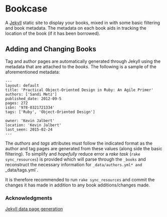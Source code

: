 # Bookcase
A [Jekyll](http://jekyllrb.com/) static site to display your books, mixed in with some basic filtering and book metadata. The metadata on each book aids in tracking the location of the book (if it has been borrowed).


## Adding and Changing Books
Tag and author pages are automatically generated through Jekyll using the metadata that are attached to the *books*. The following is a sample of the aforementioned metadata:

```
---
layout: default
title: 'Practical Object-Oriented Design in Ruby: An Agile Primer'
authors: ['Sandi Metz']
published_date: 2012-09-5
pages: 272
isbn: '978-0321721334'
tags: ['Ruby', 'Object-Oriented Design']

owner: 'Kevin Jalbert'
location: 'Kevin Jalbert'
last_seen: 2015-02-24
---
```

The *authors* and *tags* attributes must follow the indicated format as the author and tag pages are generated from these values (along side the basic filtering). To simplify and *hopefully* reduce error a *rake task* (`rake sync_resources`) is provided which will parse through the `_books` and reconstruct the necessary information for `_data/authors.yml* and `_data/tags.yml`.

It is therefore recommended to run `rake sync_resources` and commit the changes it has made in addition to any book additions/changes made.


### Acknowledgments
[Jekyll data page generation](https://github.com/avillafiorita/jekyll-datapage_gen)
